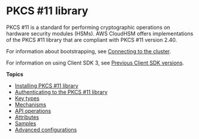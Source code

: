 # PKCS \#11 library<a name="pkcs11-library"></a>

PKCS \#11 is a standard for performing cryptographic operations on hardware security modules \(HSMs\)\. AWS CloudHSM offers implementations of the PKCS \#11 library that are compliant with PKCS \#11 version 2\.40\.

For information about bootstrapping, see [Connecting to the cluster](cluster-connect.md)\.

For information on using Client SDK 3, see [Previous Client SDK versions](choose-client-sdk.md)\.

**Topics**
+ [Installing PKCS \#11 library](pkcs11-library-install.md)
+ [Authenticating to the PKCS \#11 library](pkcs11-pin.md)
+ [Key types](pkcs11-key-types.md)
+ [Mechanisms](pkcs11-mechanisms.md)
+ [API operations](pkcs11-apis.md)
+ [Attributes](pkcs11-attributes.md)
+ [Samples](pkcs11-samples.md)
+ [Advanced configurations](pkcs11-library-configs.md)